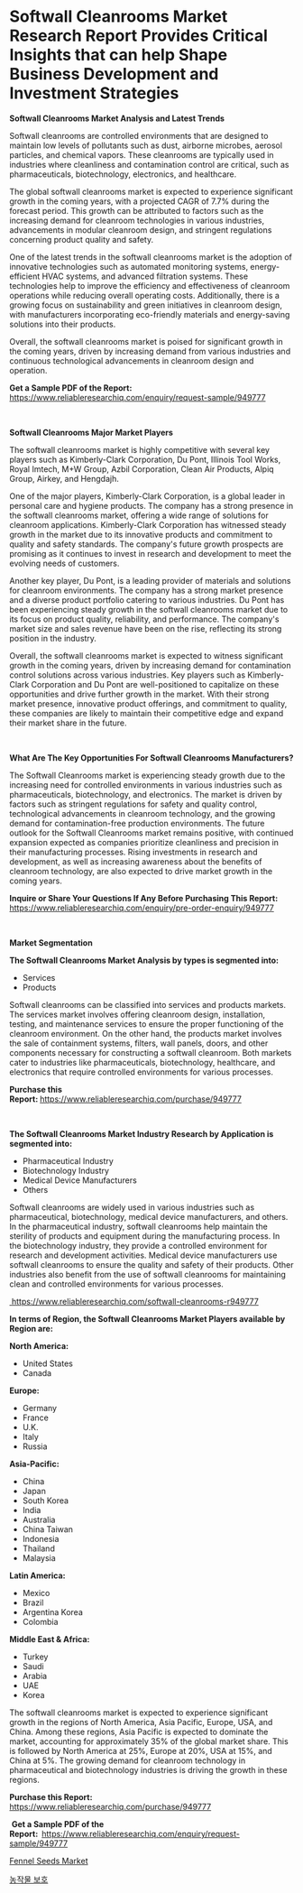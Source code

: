 <p><h1>Softwall Cleanrooms Market Research Report Provides Critical Insights that can help Shape Business Development and Investment Strategies</h1></p><p><strong>Softwall Cleanrooms Market Analysis and Latest Trends</strong></p>
<p><p>Softwall cleanrooms are controlled environments that are designed to maintain low levels of pollutants such as dust, airborne microbes, aerosol particles, and chemical vapors. These cleanrooms are typically used in industries where cleanliness and contamination control are critical, such as pharmaceuticals, biotechnology, electronics, and healthcare.</p><p>The global softwall cleanrooms market is expected to experience significant growth in the coming years, with a projected CAGR of 7.7% during the forecast period. This growth can be attributed to factors such as the increasing demand for cleanroom technologies in various industries, advancements in modular cleanroom design, and stringent regulations concerning product quality and safety.</p><p>One of the latest trends in the softwall cleanrooms market is the adoption of innovative technologies such as automated monitoring systems, energy-efficient HVAC systems, and advanced filtration systems. These technologies help to improve the efficiency and effectiveness of cleanroom operations while reducing overall operating costs. Additionally, there is a growing focus on sustainability and green initiatives in cleanroom design, with manufacturers incorporating eco-friendly materials and energy-saving solutions into their products.</p><p>Overall, the softwall cleanrooms market is poised for significant growth in the coming years, driven by increasing demand from various industries and continuous technological advancements in cleanroom design and operation.</p></p>
<p><strong>Get a Sample PDF of the Report:&nbsp;</strong> <a href="https://www.reliableresearchiq.com/enquiry/request-sample/949777">https://www.reliableresearchiq.com/enquiry/request-sample/949777</a></p>
<p>&nbsp;</p>
<p><strong>Softwall Cleanrooms Major Market Players</strong></p>
<p><p>The softwall cleanrooms market is highly competitive with several key players such as Kimberly-Clark Corporation, Du Pont, Illinois Tool Works, Royal Imtech, M+W Group, Azbil Corporation, Clean Air Products, Alpiq Group, Airkey, and Hengdajh. </p><p>One of the major players, Kimberly-Clark Corporation, is a global leader in personal care and hygiene products. The company has a strong presence in the softwall cleanrooms market, offering a wide range of solutions for cleanroom applications. Kimberly-Clark Corporation has witnessed steady growth in the market due to its innovative products and commitment to quality and safety standards. The company's future growth prospects are promising as it continues to invest in research and development to meet the evolving needs of customers.</p><p>Another key player, Du Pont, is a leading provider of materials and solutions for cleanroom environments. The company has a strong market presence and a diverse product portfolio catering to various industries. Du Pont has been experiencing steady growth in the softwall cleanrooms market due to its focus on product quality, reliability, and performance. The company's market size and sales revenue have been on the rise, reflecting its strong position in the industry.</p><p>Overall, the softwall cleanrooms market is expected to witness significant growth in the coming years, driven by increasing demand for contamination control solutions across various industries. Key players such as Kimberly-Clark Corporation and Du Pont are well-positioned to capitalize on these opportunities and drive further growth in the market. With their strong market presence, innovative product offerings, and commitment to quality, these companies are likely to maintain their competitive edge and expand their market share in the future.</p></p>
<p>&nbsp;</p>
<p><strong>What Are The Key Opportunities For Softwall Cleanrooms Manufacturers?</strong></p>
<p><p>The Softwall Cleanrooms market is experiencing steady growth due to the increasing need for controlled environments in various industries such as pharmaceuticals, biotechnology, and electronics. The market is driven by factors such as stringent regulations for safety and quality control, technological advancements in cleanroom technology, and the growing demand for contamination-free production environments. The future outlook for the Softwall Cleanrooms market remains positive, with continued expansion expected as companies prioritize cleanliness and precision in their manufacturing processes. Rising investments in research and development, as well as increasing awareness about the benefits of cleanroom technology, are also expected to drive market growth in the coming years.</p></p>
<p><strong>Inquire or Share Your Questions If Any Before Purchasing This Report:</strong> <a href="https://www.reliableresearchiq.com/enquiry/pre-order-enquiry/949777">https://www.reliableresearchiq.com/enquiry/pre-order-enquiry/949777</a></p>
<p>&nbsp;</p>
<p><strong>Market Segmentation</strong></p>
<p><strong>The Softwall Cleanrooms Market Analysis by types is segmented into:</strong></p>
<p><ul><li>Services</li><li>Products</li></ul></p>
<p><p>Softwall cleanrooms can be classified into services and products markets. The services market involves offering cleanroom design, installation, testing, and maintenance services to ensure the proper functioning of the cleanroom environment. On the other hand, the products market involves the sale of containment systems, filters, wall panels, doors, and other components necessary for constructing a softwall cleanroom. Both markets cater to industries like pharmaceuticals, biotechnology, healthcare, and electronics that require controlled environments for various processes.</p></p>
<p><strong>Purchase this Report:&nbsp;</strong><a href="https://www.reliableresearchiq.com/purchase/949777">https://www.reliableresearchiq.com/purchase/949777</a></p>
<p>&nbsp;</p>
<p><strong>The Softwall Cleanrooms Market Industry Research by Application is segmented into:</strong></p>
<p><ul><li>Pharmaceutical Industry</li><li>Biotechnology Industry</li><li>Medical Device Manufacturers</li><li>Others</li></ul></p>
<p><p>Softwall cleanrooms are widely used in various industries such as pharmaceutical, biotechnology, medical device manufacturers, and others. In the pharmaceutical industry, softwall cleanrooms help maintain the sterility of products and equipment during the manufacturing process. In the biotechnology industry, they provide a controlled environment for research and development activities. Medical device manufacturers use softwall cleanrooms to ensure the quality and safety of their products. Other industries also benefit from the use of softwall cleanrooms for maintaining clean and controlled environments for various processes.</p></p>
<p><a href="https://www.reliableresearchiq.com/softwall-cleanrooms-r949777">&nbsp;https://www.reliableresearchiq.com/softwall-cleanrooms-r949777</a></p>
<p><strong>In terms of Region, the Softwall Cleanrooms Market Players available by Region are:</strong></p>
<p>
    <p> <strong> North America: </strong>
        <ul>
            <li>United States</li>
            <li>Canada</li>
        </ul>
        </p> 
    <p> <strong> Europe: </strong>
        <ul>
            <li>Germany</li>
            <li>France</li>
            <li>U.K.</li>
            <li>Italy</li>
            <li>Russia</li>
        </ul>
        </p> 
    <p> <strong> Asia-Pacific: </strong>
        <ul>
            <li>China</li>
            <li>Japan</li>
            <li>South Korea</li>
            <li>India</li>
            <li>Australia</li>
            <li>China Taiwan</li>
            <li>Indonesia</li>
            <li>Thailand</li>
            <li>Malaysia</li>
        </ul>
        </p> 
    <p> <strong> Latin America: </strong>
        <ul>
            <li>Mexico</li>
            <li>Brazil</li>
            <li>Argentina Korea</li>
            <li>Colombia</li>
        </ul>
        </p> 
    <p> <strong> Middle East & Africa: </strong>
        <ul>
            <li>Turkey</li>
            <li>Saudi</li>
            <li>Arabia</li>
            <li>UAE</li>
            <li>Korea</li>
        </ul>
    </p>
    </p>
<p><p>The softwall cleanrooms market is expected to experience significant growth in the regions of North America, Asia Pacific, Europe, USA, and China. Among these regions, Asia Pacific is expected to dominate the market, accounting for approximately 35% of the global market share. This is followed by North America at 25%, Europe at 20%, USA at 15%, and China at 5%. The growing demand for cleanroom technology in pharmaceutical and biotechnology industries is driving the growth in these regions.</p></p>
<p><strong>Purchase this Report: </strong><a href="https://www.reliableresearchiq.com/purchase/949777">https://www.reliableresearchiq.com/purchase/949777</a></p>
<p>&nbsp;<strong>Get a Sample PDF of the Report:&nbsp;&nbsp;</strong><a href="https://www.reliableresearchiq.com/enquiry/request-sample/949777">https://www.reliableresearchiq.com/enquiry/request-sample/949777</a></p>
<p><strong></strong></p>
<p><p><a href="https://medium.com/@sally.slat78543/deep-dive-into-the-fennel-seeds-market-itstrends-market-segmentation-and-competitive-analysis-d01b65a0985e">Fennel Seeds Market</a></p><p><a href="https://github.com/laholand/Market-Research-Report-List-5/blob/main/233988378444.md">농작물 보호</a></p></p>